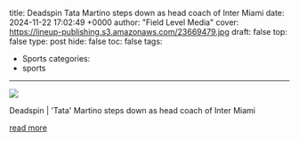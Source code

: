 title: Deadspin Tata Martino steps down as head coach of Inter Miami
date: 2024-11-22 17:02:49 +0000
author: "Field Level Media"
cover: https://lineup-publishing.s3.amazonaws.com/23669479.jpg
draft: false
top: false
type: post
hide: false
toc: false
tags:
  - Sports
categories:
  - sports
---

![](https://lineup-publishing.s3.amazonaws.com/23669479.jpg)

Deadspin | 'Tata' Martino steps down as head coach of Inter Miami

[read more](https://deadspin.com/tata-martino-steps-down-as-head-coach-of-inter-miami/)
